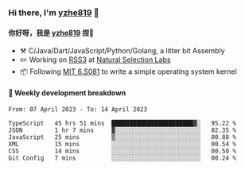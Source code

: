 ### Hi there, I'm [yzhe819](https://github.com/yzhe819) 👋

#### 你好呀，我是 [yzhe819](https://github.com/yzhe819) 捏👋

- :hammer_and_pick: C/Java/Dart/JavaScript/Python/Golang, a litter bit Assembly
- :pencil2: Working on [RSS3](https://github.com/NaturalSelectionLabs/RSS3) at [Natural Selection Labs](https://github.com/NaturalSelectionLabs)
- 📦 Following [MIT 6.S081](https://pdos.csail.mit.edu/6.S081/2020/) to write a simple operating system kernel



#### 📝 Weekly development breakdown

<!--START_SECTION:waka-->

```text
From: 07 April 2023 - To: 14 April 2023

TypeScript   45 hrs 51 mins  ███████████████████████▓░   95.22 %
JSON         1 hr 7 mins     ▓░░░░░░░░░░░░░░░░░░░░░░░░   02.35 %
JavaScript   25 mins         ▒░░░░░░░░░░░░░░░░░░░░░░░░   00.88 %
XML          15 mins         ░░░░░░░░░░░░░░░░░░░░░░░░░   00.54 %
CSS          14 mins         ░░░░░░░░░░░░░░░░░░░░░░░░░   00.50 %
Git Config   7 mins          ░░░░░░░░░░░░░░░░░░░░░░░░░   00.24 %
```

<!--END_SECTION:waka-->



